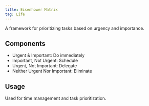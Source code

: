 ```yaml
---
title: Eisenhower Matrix
tag: Life
---
```


A framework for prioritizing tasks based on urgency and importance.

## Components
- Urgent & Important: Do immediately
- Important, Not Urgent: Schedule
- Urgent, Not Important: Delegate
- Neither Urgent Nor Important: Eliminate

## Usage
Used for time management and task prioritization.


